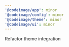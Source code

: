 ```yaml
---
'@codeimage/app': minor
'@codeimage/config': minor
'@codeimage/theme': minor
'@codeimage/ui': minor
---
```


Refactor theme integration
